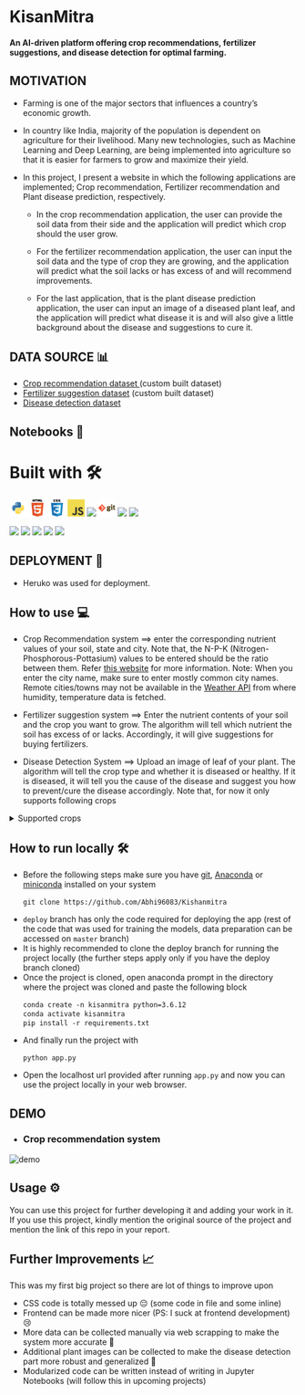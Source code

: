 # KisanMitra

#### An AI-driven platform offering crop recommendations, fertilizer suggestions, and disease detection for optimal farming.

## MOTIVATION

-   Farming is one of the major sectors that influences a country’s economic growth.

-   In country like India, majority of the population is dependent on agriculture for their livelihood. Many new technologies, such as Machine Learning and Deep Learning, are being implemented into agriculture so that it is easier for farmers to grow and maximize their yield.

-   In this project, I present a website in which the following applications are implemented; Crop recommendation, Fertilizer recommendation and Plant disease prediction, respectively.

    -   In the crop recommendation application, the user can provide the soil data from their side and the application will predict which crop should the user grow.

    -   For the fertilizer recommendation application, the user can input the soil data and the type of crop they are growing, and the application will predict what the soil lacks or has excess of and will recommend improvements.

    -   For the last application, that is the plant disease prediction application, the user can input an image of a diseased plant leaf, and the application will predict what disease it is and will also give a little background about the disease and suggestions to cure it.

## DATA SOURCE 📊

-   [Crop recommendation dataset ](https://www.kaggle.com/atharvaingle/crop-recommendation-dataset) (custom built dataset)
-   [Fertilizer suggestion dataset](https://github.com/Gladiator07/Harvestify/blob/master/Data-processed/fertilizer.csv) (custom built dataset)
-   [Disease detection dataset](https://www.kaggle.com/vipoooool/new-plant-diseases-dataset)

## Notebooks 📓

# Built with 🛠️

<code><img height="30" src="https://raw.githubusercontent.com/github/explore/80688e429a7d4ef2fca1e82350fe8e3517d3494d/topics/python/python.png"></code>
<code><img height="30" src="https://raw.githubusercontent.com/github/explore/80688e429a7d4ef2fca1e82350fe8e3517d3494d/topics/html/html.png"></code>
<code><img height="30" src="https://raw.githubusercontent.com/github/explore/80688e429a7d4ef2fca1e82350fe8e3517d3494d/topics/css/css.png"></code>
<code><img height="30" src="https://raw.githubusercontent.com/github/explore/80688e429a7d4ef2fca1e82350fe8e3517d3494d/topics/javascript/javascript.png"></code>
<code><img height="30" src="https://github.com/tomchen/stack-icons/raw/master/logos/bootstrap.svg"></code>
<code><img height="30" src="https://raw.githubusercontent.com/github/explore/80688e429a7d4ef2fca1e82350fe8e3517d3494d/topics/git/git.png"></code>
<code><img height="30" src="https://symbols.getvecta.com/stencil_80/56_flask.3a79b5a056.jpg"></code>
<code><img height="30" src="https://cdn.iconscout.com/icon/free/png-256/heroku-225989.png"></code>

<code><img height="30" src="https://raw.githubusercontent.com/numpy/numpy/7e7f4adab814b223f7f917369a72757cd28b10cb/branding/icons/numpylogo.svg"></code>
<code><img height="30" src="https://raw.githubusercontent.com/pandas-dev/pandas/761bceb77d44aa63b71dda43ca46e8fd4b9d7422/web/pandas/static/img/pandas.svg"></code>
<code><img height="30" src="https://matplotlib.org/_static/logo2.svg"></code>
<code><img height="30" src="https://upload.wikimedia.org/wikipedia/commons/thumb/0/05/Scikit_learn_logo_small.svg/1280px-Scikit_learn_logo_small.svg.png"></code>
<code><img height="30" src="https://raw.githubusercontent.com/pytorch/pytorch/39fa0b5d0a3b966a50dcd90b26e6c36942705d6d/docs/source/_static/img/pytorch-logo-dark.svg"></code>

## DEPLOYMENT 🚀

-   Heruko was used for deployment.

## How to use 💻

-   Crop Recommendation system ==> enter the corresponding nutrient values of your soil, state and city. Note that, the N-P-K (Nitrogen-Phosphorous-Pottasium) values to be entered should be the ratio between them. Refer [this website](https://www.gardeningknowhow.com/garden-how-to/soil-fertilizers/fertilizer-numbers-npk.htm) for more information.
    Note: When you enter the city name, make sure to enter mostly common city names. Remote cities/towns may not be available in the [Weather API](https://openweathermap.org/) from where humidity, temperature data is fetched.

-   Fertilizer suggestion system ==> Enter the nutrient contents of your soil and the crop you want to grow. The algorithm will tell which nutrient the soil has excess of or lacks. Accordingly, it will give suggestions for buying fertilizers.

-   Disease Detection System ==> Upload an image of leaf of your plant. The algorithm will tell the crop type and whether it is diseased or healthy. If it is diseased, it will tell you the cause of the disease and suggest you how to prevent/cure the disease accordingly.
    Note that, for now it only supports following crops

<details>
  <summary>Supported crops
</summary>

-   Apple
-   Blueberry
-   Cherry
-   Corn
-   Grape
-   Pepper
-   Orange
-   Peach
-   Potato
-   Soybean
-   Strawberry
-   Tomato
-   Squash
-   Raspberry
</details>

## How to run locally 🛠️

-   Before the following steps make sure you have [git](https://git-scm.com/download), [Anaconda](https://www.anaconda.com/) or [miniconda](https://docs.conda.io/en/latest/miniconda.html) installed on your system
    ```
    git clone https://github.com/Abhi96083/Kishanmitra
    ```
-   `deploy` branch has only the code required for deploying the app (rest of the code that was used for training the models, data preparation can be accessed on `master` branch)
-   It is highly recommended to clone the deploy branch for running the project locally (the further steps apply only if you have the deploy branch cloned)
-   Once the project is cloned, open anaconda prompt in the directory where the project was cloned and paste the following block
    ```
    conda create -n kisanmitra python=3.6.12
    conda activate kisanmitra
    pip install -r requirements.txt
    ```
-   And finally run the project with
    ```
    python app.py
    ```
-   Open the localhost url provided after running `app.py` and now you can use the project locally in your web browser.

## DEMO

-   ### Crop recommendation system

![demo](https://res.cloudinary.com/hackerraushan/image/upload/v1743626650/qy4sg0jqrzwiawdddc47.gif)

## Usage ⚙️

You can use this project for further developing it and adding your work in it. If you use this project, kindly mention the original source of the project and mention the link of this repo in your report.

## Further Improvements 📈

This was my first big project so there are lot of things to improve upon

-   CSS code is totally messed up :pensive: (some code in file and some inline)
-   Frontend can be made more nicer (PS: I suck at frontend development) :cry:
-   More data can be collected manually via web scrapping to make the system more accurate :monocle_face:
-   Additional plant images can be collected to make the disease detection part more robust and generalized :face_with_head_bandage:
-   Modularized code can be written instead of writing in Jupyter Notebooks (will follow this in upcoming projects)
